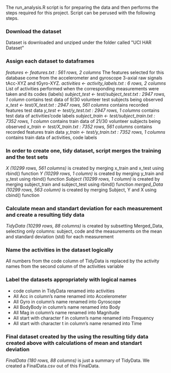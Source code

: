 The run_analysis.R script is for preparing the data and then performs the steps required for this project. Script can be perused with the following steps.  

### **Download the dataset** 
Dataset is downloaded and unziped under the folder called "UCI HAR Dataset"

### **Assign each dataset to dataframes**
*features <- features.txt : 561 rows, 2 columns*
The features selected for this database come from the accelerometer and gyroscope 3-axial raw signals tAcc-XYZ and tGyro-XYZ.
*activities <- activity_labels.txt : 6 rows, 2 columns*
List of activities performed when the corresponding measurements were taken and its codes (labels)
*subject_test <- test/subject_test.txt : 2947 rows, 1 column*
contains test data of 9/30 volunteer test subjects being observed
*x_test <- test/X_test.txt : 2947 rows, 561 columns*
contains recorded features test data
*y_test <- test/y_test.txt : 2947 rows, 1 columns*
contains test data of activities’code labels
*subject_train <- test/subject_train.txt : 7352 rows, 1 column*
contains train data of 21/30 volunteer subjects being observed
*x_train <- test/X_train.txt : 7352 rows, 561 columns*
contains recorded features train data
*y_train <- test/y_train.txt : 7352 rows, 1 columns*
contains train data of activities, code labels

### **In order to create one, tidy dataset, script merges the training and the test sets**
*X (10299 rows, 561 columns)* is created by merging x_train and x_test using rbind() function
*Y (10299 rows, 1 column)*  is created by merging y_train and y_test using rbind() function
*Subject (10299 rows, 1 column)* is created by merging subject_train and subject_test using rbind() function
*merged_Data (10299 rows, 563 column)* is created by merging Subject, Y and X using cbind() function

### **Calculate mean and standart deviation for each measurement and create a resulting tidy data**
*TidyData (10299 rows, 88 columns)* is created by subsetting Merged_Data, selecting only columns: subject, code and the measurements on the mean and standard deviation (std) for each measurement

### **Name the activities in the dataset logically**
All numbers from the code column of TidyData is replaced by the activity names from the second column of the activities variable

### **Label the datasets appropriately with logical names**
* code column in TidyData renamed into activities
* All Acc in column’s name renamed into Accelerometer
* All Gyro in column’s name renamed into Gyroscope
* All BodyBody in column’s name renamed into Body
* All Mag in column’s name renamed into Magnitude
* All start with character f in column’s name renamed into Frequency
* All start with character t in column’s name renamed into Time

### **Final dataset created by the using the resulting tidy data created above with calculations of mean and standart deviation**
*FinalData (180 rows, 88 columns)* is just a summary of TidyData. We created a FinalData.csv out of this FinalData.
